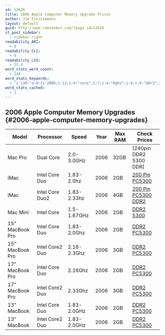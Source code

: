```yaml
---
id: 12626
title: 2006 Apple Computer Memory Upgrade Prices
author: Jim Fitzsimmons
layout: default
guid: http://www.ramseeker.com/?page_id=12626
st_post_sidebar:
  - sidebar-right
readability_ARI:
  - 0
readability_CLI:
  - 0
readability_LIX:
  - 13.8
word_stats_word_count:
  - 144
word_stats_keywords:
  - 's:130:"a:8:{i:2006;i:11;s:4:"core";i:7;s:4:"0ghz";i:4;s:4:"ddr2";i:9;s:5:"intel";i:9;s:6:"pc5300";i:8;s:7:"macbook";i:6;s:5:"core2";i:3;}";'
word_stats_cached:
  - 1
---
```

## 2006 Apple Computer Memory Upgrades {#2006-apple-computer-memory-upgrades}

| Model           | Processor       | Speed       | Year | Max RAM | Check Prices             |
| --------------- | --------------- | ----------- | ---- | ------- | ------------------------ |
| Mac Pro         | Dual Core       | 2.0-3.0GHz  | 2006 | 32GB    | [240pin DDR2 5300 DDR]   |
| iMac            | Intel Core Duo  | 1.83-2.0hz  | 2006 | 2GB     | [200 Pin PC5300][1]      |
| iMac            | Intel Core Duo2 | 1.83-2.33hz | 2006 | 4GB     | [200 Pin PC5300 DDR2][1] |
| Mac Mini        | Intel Core      | 1.5-1.67GHz | 2006 | 2GB     | [DDR2 5300][2]           |
| 15” MacBook Pro | Intel Core Duo  | 1.83-2.0Ghz | 2006 | 2GB     | [DDR2 PC5300][3]         |
| 15” MacBook Pro | Intel Core2 Duo | 2.16-2.3Ghz | 2006 | 3GB     | [DDR2 PC5300][3]         |
| 17” MacBook Pro | Intel Core Duo  | 2.16Ghz     | 2006 | 2GB     | [DDR2 PC5300][3]         |
| 17” MacBook Pro | Intel Core2 Duo | 2.33Ghz     | 2006 | 3GB     | [DDR2 PC5300][3]         |
| 13” MacBook     | Intel Core Duo  | 1.83-2.0GHz | 2006 | 2GB     | [DDR2 PC5300][4]         |
| 13” MacBook     | Intel Core2 Duo | 1.83-2.0GHz | 2006 | 2GB     | [DDR2 PC5300][4]         |

 [1]: DDR2%5dhttp://www.ramseeker.com/2014/10/apple-imac-memory-upgrade-prices/#200-pin-pc5300-ddr2-memory-prices
 [2]: http://ramseeker.com/mac-mini-memory-upgrade-prices/#ddr2-pc5300-memory-upgrade-prices
 [3]: http://ramseeker.com/macbook-pro-memory-upgrade-prices/#ddr2-5300mhz-memory-upgrade-prices
 [4]: http://ramseeker.com/macbook-memory-upgrade-prices/#ddr2-5300-macbook-memory-prices
